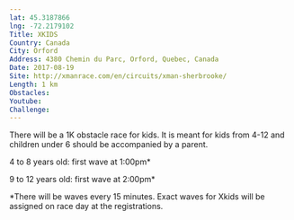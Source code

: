 ```yaml
---
lat: 45.3187866
lng: -72.2179102
Title: XKIDS
Country: Canada
City: Orford
Address: 4380 Chemin du Parc, Orford, Quebec, Canada
Date: 2017-08-19
Site: http://xmanrace.com/en/circuits/xman-sherbrooke/
Length: 1 km
Obstacles:
Youtube:
Challenge:
---
```


There will be a 1K obstacle race for kids. It is meant for kids from 4-12 and children under 6 should be accompanied by a parent.

4 to 8 years old: first wave at 1:00pm*

9 to 12 years old: first wave at 2:00pm*

*There will be waves every 15 minutes. Exact waves for Xkids will be assigned on race day at the registrations.